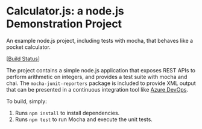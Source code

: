 Calculator.js: a node.js Demonstration Project
==============================================
An example node.js project, including tests with mocha, that behaves like
a pocket calculator.

[[Build Status](https://dev.azure.com/bharathkamal/devopstutorial/_apis/build/status/Bharath583.calculator?branchName=master)]

The project contains a simple node.js application that exposes REST APIs
to perform arithmetic on integers, and provides a test suite with mocha
and chai.  The `mocha-junit-reporters` package is included to provide XML
output that can be presented in a continuous integration tool like
[Azure DevOps](https://azure.com/devops).

To build, simply:

1. Runs `npm install` to install dependencies.
2. Runs `npm test` to run Mocha and execute the unit tests.

